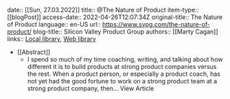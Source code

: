 date:: [[Sun, 27.03.2022]]
title:: @The Nature of Product
item-type:: [[blogPost]]
access-date:: 2022-04-26T12:07:34Z
original-title:: The Nature of Product
language:: en-US
url:: https://www.svpg.com/the-nature-of-product/
blog-title:: Silicon Valley Product Group
authors:: [[Marty Cagan]]
links:: [Local library](zotero://select/library/items/2BH5VN9J), [Web library](https://www.zotero.org/users/6520516/items/2BH5VN9J)

- [[Abstract]]
	- I spend so much of my time coaching, writing, and talking about how different it is to build products at strong product companies versus the rest. When a product person, or especially a product coach, has not yet had the good fortune to work on a strong product team at a strong product company, then... View Article